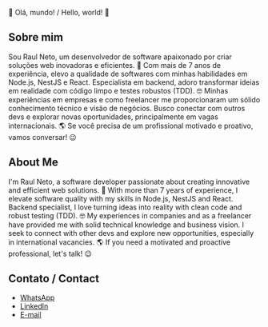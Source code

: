 👋 Olá, mundo! / Hello, world! 👋

## Sobre mim

Sou Raul Neto, um desenvolvedor de software apaixonado por criar soluções web inovadoras e eficientes. 🚀 Com mais de 7 anos de experiência, elevo a qualidade de softwares com minhas habilidades em Node.js, NestJS e React.
Especialista em backend, adoro transformar ideias em realidade com código limpo e testes robustos (TDD). 🤓 Minhas experiências em empresas e como freelancer me proporcionaram um sólido conhecimento técnico e visão de negócios.
Busco conectar com outros devs e explorar novas oportunidades, principalmente em vagas internacionais. 🌎 Se você precisa de um profissional motivado e proativo, vamos conversar! 😉

## About Me

I'm Raul Neto, a software developer passionate about creating innovative and efficient web solutions. 🚀 With more than 7 years of experience, I elevate software quality with my skills in Node.js, NestJS and React.
Backend specialist, I love turning ideas into reality with clean code and robust testing (TDD). 🤓 My experiences in companies and as a freelancer have provided me with solid technical knowledge and business vision.
I seek to connect with other devs and explore new opportunities, especially in international vacancies. 🌎 If you need a motivated and proactive professional, let's talk! 😉


## Contato / Contact
- [WhatsApp](18981126127)
- [LinkedIn](https://www.linkedin.com/in/raul-neto-777bb988/)
- [E-mail](mailto:raulneto90@gmail.com)
